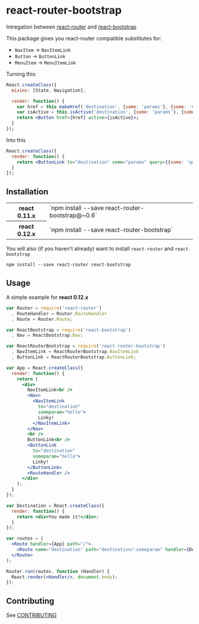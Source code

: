 # react-router-bootstrap

Intregation between [react-router](https://github.com/rackt/react-router) and [react-bootstrap](https://github.com/react-bootstrap/react-bootstrap)

This package gives you react-router compatible substitutes for:

- `NavItem` -> `NavItemLink`
- `Button` -> `ButtonLink`
- `MenuItem` -> `MenuItemLink`

Turning this:

```jsx
React.createClass({
  mixins: [State, Navigation],

  render: function() {
    var href = this.makeHref('destination', {some: 'params'}, {some: 'query param'});
    var isActive = this.isActive('destination', {some: 'params'}, {some: 'query param'});
    return <Button href={href} active={isActive}>;
  }
});
```

Into this

```jsx
React.createClass({
  render: function() {
    return <ButtonLink to="destination" some="params" query={{some: 'query param'}}>;
  }
});
```

## Installation

<table>
  <tr>
    <th>react 0.11.x</th>
    <td>`npm install --save react-router-bootstrap@~0.6`</td>
  </tr>
  <tr>
    <th>react 0.12.x</th>
    <td>`npm install --save react-router-bootstrap`</td>
  </tr>
</table>

You will also (if you haven't already) want to install `react-router` and `react-bootstrap`

```
npm install --save react-router react-bootstrap
```

## Usage

A simple example for **react 0.12.x**

```jsx
var Router = require('react-router')
  , RouteHandler = Router.RouteHandler
  , Route = Router.Route;

var ReactBootstrap = require('react-bootstrap')
  , Nav = ReactBootstrap.Nav;

var ReactRouterBootstrap = require('react-router-bootstrap')
  , NavItemLink = ReactRouterBootstrap.NavItemLink
  , ButtonLink = ReactRouterBootstrap.ButtonLink;

var App = React.createClass({
  render: function() {
    return (
      <div>
        NavItemLink<br />
        <Nav>
          <NavItemLink
            to="destination"
            someparam="hello">
            Linky!
          </NavItemLink>
        </Nav>
        <br />
        ButtonLink<br />
        <ButtonLink
          to="destination"
          someparam="hello">
          Linky!
        </ButtonLink>
        <RouteHandler />
      </div>
    );
  }
});

var Destination = React.createClass({
  render: function() {
    return <div>You made it!</div>;
  }
});

var routes = (
  <Route handler={App} path="/">
    <Route name="destination" path="destination/:someparam" handler={Destination} />
  </Route>
);

Router.run(routes, function (Handler) {
  React.render(<Handler/>, document.body);
});

```

## Contributing

See [CONTRIBUTING](CONTRIBUTING.md)
